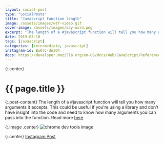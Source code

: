 ```yaml
---
layout: social-post
type: "SocialPosts"
title: "Javascript function length"
image: /assets/images/wtf-video.gif
cover-image: /assets/images/say-word.png
excerpt: "The length of a #javascript function will tell you how many arguments it accepts"
date: 2019-03-10
tags: [javascript]
categories: [intermediate, javascript]
instagram-id: Bu0lC-dnaO4
docs: https://developer.mozilla.org/en-US/docs/Web/JavaScript/Reference/Global_Objects/Function/length
---
```

{:.center}
# {{ page.title }}


{:.post-content}
The length of a #javascript function will tell you how many arguments it accepts. This
could be useful if you're using a library and don't have insight into the code and need
to know how many arguments you can pass into the function.
Read more <a href="{{page.docs}}" target="_blank">here</a>

{:.image .center}
![chrome dev tools image]({{page.image}})

{:.center}
<a class="insta-link" href="https://www.instagram.com/p/{{page.instagram-id}}" target="_blank">Instagram Post</a>
